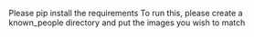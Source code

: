 Please pip install the requirements
To run this, please create a known_people directory and put the images you wish to match
